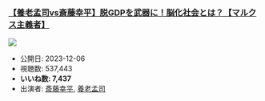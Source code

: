 ### [【養老孟司vs斎藤幸平】脱GDPを武器に！脳化社会とは？【マルクス主義者】](https://www.youtube.com/watch?v=2T6YJh_P5NU)
[![](https://img.youtube.com/vi/2T6YJh_P5NU/sddefault.jpg)](https://www.youtube.com/watch?v=2T6YJh_P5NU)
-   公開日: 2023-12-06
-   視聴数: 537,443
-   **いいね数: 7,437**
-   出演者: [斎藤幸平](/rehacq_fan/people/斎藤幸平 "wikilink"), [養老孟司](/rehacq_fan/people/養老孟司 "wikilink")

